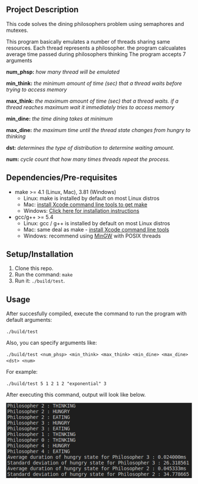 ## Project Description
This code solves the dining philosophers problem using semaphores and mutexes. 

This program basically emulates a number of threads sharing same resources.
Each thread represents a philosopher.
the program calcualates average time passed during philosophers thinking
The program accepts 7 arguments

**num_phsp:**    _how many thread will be emulated_

**min_think:**   _the minimum amount of time (sec) that a thread waits before trying to access memory_

**max_think:**   _the maximum amount  of time (sec) that a thread waits. if a thread reaches maximum wait it immediately tries to access memory_

**min_dine:**    _the time dining takes at minimum_

**max_dine:**    _the maximum time until the thread state changes from hungry to thinking_

**dst:**         _determines the type of distribution to determine waiting amount._

**num:**         _cycle count that how many times threads repeat the process._


## Dependencies/Pre-requisites
* make >= 4.1 (Linux, Mac), 3.81 (Windows)
  * Linux: make is installed by default on most Linux distros
  * Mac: [install Xcode command line tools to get make](https://developer.apple.com/xcode/features/)
  * Windows: [Click here for installation instructions](http://gnuwin32.sourceforge.net/packages/make.htm)
* gcc/g++ >= 5.4
  * Linux: gcc / g++ is installed by default on most Linux distros
  * Mac: same deal as make - [install Xcode command line tools](https://developer.apple.com/xcode/features/)
  * Windows: recommend using [MinGW](http://www.mingw.org/) with POSIX threads

## Setup/Installation
1. Clone this repo. 
2. Run the command: `make`
3. Run it: `./build/test`.

## Usage
After succesfully compiled, execute the command to run the program with default arguments:

`./build/test` 

Also, you can specify arguments like:

`./build/test <num_phsp> <min_think> <max_think> <min_dine> <max_dine> <dst> <num>`

For example:

`./build/test 5 1 2 1 2 "exponential" 3`

After executing this command, output will look like below.

![App screenshot](/data/ss.png)
